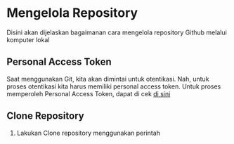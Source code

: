 # Mengelola Repository

Disini akan dijelaskan bagaimanan cara mengelola repository Github melalui komputer lokal

## Personal Access Token

Saat menggunakan Git, kita akan dimintai untuk otentikasi. Nah, untuk proses otentikasi kita harus memiliki personal access token. Untuk proses memperoleh Personal Access Token, dapat di cek [di sini](https://docs.github.com/en/authentication/keeping-your-account-and-data-secure/creating-a-personal-access-token)

## Clone Repository

1. Lakukan Clone repository menggunakan perintah